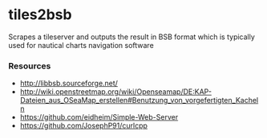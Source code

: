 # tiles2bsb
Scrapes a tileserver and outputs the result in BSB format which is typically used for nautical charts navigation software

### Resources

* http://libbsb.sourceforge.net/
* http://wiki.openstreetmap.org/wiki/Openseamap/DE:KAP-Dateien_aus_OSeaMap_erstellen#Benutzung_von_vorgefertigten_Kacheln
* https://github.com/eidheim/Simple-Web-Server
* https://github.com/JosephP91/curlcpp

